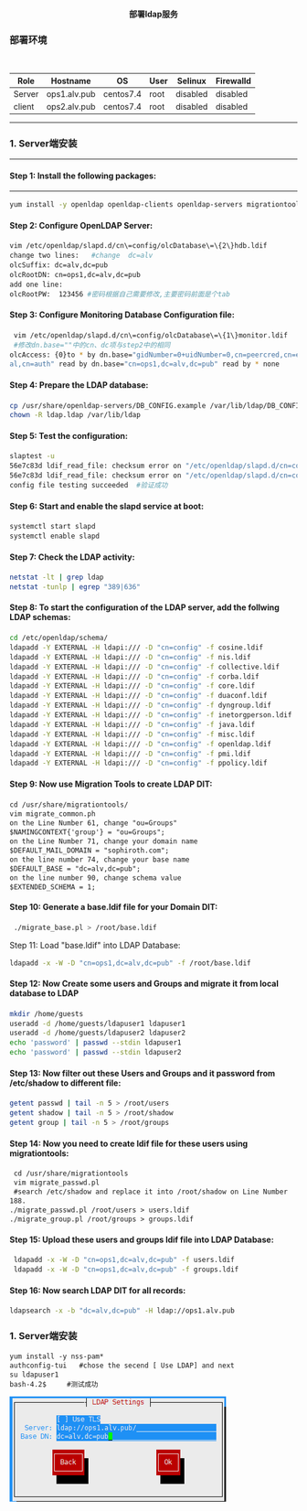
 <html>
  <p align=center style="font-weight:bold;font-size=60px;"><b>部署ldap服务</b></p>
 
</html>

### 部署环境
<html>
<table>
    <thead>
        <th>Role</th>
        <th>Hostname</th>
        <th>OS</th>
        <th>User</th>
        <th>Selinux</th>
        <th>Firewalld</th>
    </thead>
    <tr>
        <td>Server</td>
        <td>ops1.alv.pub</td>
        <td>centos7.4</td>
        <td>root</td>
        <td>disabled</td>
        <td>disabled</td>
    </tr>
    <tr>
        <td>client</td>
        <td>ops2.alv.pub</td>
        <td>centos7.4</td>
         <td>root</td>
        <td>disabled</td>
        <td>disabled</td>
    </tr>
</table>
 </html>

---
###  1. Server端安装
---

#### Step 1: Install the following packages:

---

```bash
yum install -y openldap openldap-clients openldap-servers migrationtools
```

#### Step 2: Configure OpenLDAP Server: 

```bash
vim /etc/openldap/slapd.d/cn\=config/olcDatabase\=\{2\}hdb.ldif
change two lines:   #change  dc=alv
olcSuffix: dc=alv,dc=pub               
olcRootDN: cn=ops1,dc=alv,dc=pub
add one line:
olcRootPW:	123456 #密码根据自己需要修改,主要密码前面是个tab
```

#### Step 3: Configure Monitoring Database Configuration file: 
```bash
 vim /etc/openldap/slapd.d/cn\=config/olcDatabase\=\{1\}monitor.ldif
 #修改dn.base=""中的cn、dc项与step2中的相同
olcAccess: {0}to * by dn.base="gidNumber=0+uidNumber=0,cn=peercred,cn=extern
al,cn=auth" read by dn.base="cn=ops1,dc=alv,dc=pub" read by * none
 ```

#### Step 4: Prepare the LDAP database:
```bash
cp /usr/share/openldap-servers/DB_CONFIG.example /var/lib/ldap/DB_CONFIG
chown -R ldap.ldap /var/lib/ldap
```

#### Step 5: Test the configuration:
```bash
slaptest -u
56e7c83d ldif_read_file: checksum error on "/etc/openldap/slapd.d/cn=config/olcDatabase={1}monitor.ldif"
56e7c83d ldif_read_file: checksum error on "/etc/openldap/slapd.d/cn=config/olcDatabase={2}hdb.ldif"
config file testing succeeded  #验证成功
```

#### Step 6: Start and enable the slapd service at boot: 
```bash
systemctl start slapd
systemctl enable slapd
```

#### Step 7: Check the LDAP activity:
```bash
netstat -lt | grep ldap
netstat -tunlp | egrep "389|636"
```

#### Step 8: To start the configuration of the LDAP server, add the follwing LDAP schemas:
```bash
cd /etc/openldap/schema/
ldapadd -Y EXTERNAL -H ldapi:/// -D "cn=config" -f cosine.ldif
ldapadd -Y EXTERNAL -H ldapi:/// -D "cn=config" -f nis.ldif
ldapadd -Y EXTERNAL -H ldapi:/// -D "cn=config" -f collective.ldif
ldapadd -Y EXTERNAL -H ldapi:/// -D "cn=config" -f corba.ldif
ldapadd -Y EXTERNAL -H ldapi:/// -D "cn=config" -f core.ldif
ldapadd -Y EXTERNAL -H ldapi:/// -D "cn=config" -f duaconf.ldif
ldapadd -Y EXTERNAL -H ldapi:/// -D "cn=config" -f dyngroup.ldif
ldapadd -Y EXTERNAL -H ldapi:/// -D "cn=config" -f inetorgperson.ldif
ldapadd -Y EXTERNAL -H ldapi:/// -D "cn=config" -f java.ldif
ldapadd -Y EXTERNAL -H ldapi:/// -D "cn=config" -f misc.ldif
ldapadd -Y EXTERNAL -H ldapi:/// -D "cn=config" -f openldap.ldif
ldapadd -Y EXTERNAL -H ldapi:/// -D "cn=config" -f pmi.ldif
ldapadd -Y EXTERNAL -H ldapi:/// -D "cn=config" -f ppolicy.ldif
```
#### Step 9: Now use Migration Tools to create LDAP DIT: 
```
cd /usr/share/migrationtools/
vim migrate_common.ph 
on the Line Number 61, change "ou=Groups"
$NAMINGCONTEXT{'group'} = "ou=Groups";
on the Line Number 71, change your domain name
$DEFAULT_MAIL_DOMAIN = "sophiroth.com";
on the line number 74, change your base name
$DEFAULT_BASE = "dc=alv,dc=pub";
on the line number 90, change schema value
$EXTENDED_SCHEMA = 1;
```
####  Step 10: Generate a base.ldif file for your Domain DIT: 
```bash
 ./migrate_base.pl > /root/base.ldif
 ```
 Step 11: Load "base.ldif" into LDAP Database: 
 ```bash
 ldapadd -x -W -D "cn=ops1,dc=alv,dc=pub" -f /root/base.ldif
  ```
  
#### Step 12: Now Create some users and Groups and migrate it from local database to LDAP 
  ```bash
mkdir /home/guests
useradd -d /home/guests/ldapuser1 ldapuser1
useradd -d /home/guests/ldapuser2 ldapuser2
echo 'password' | passwd --stdin ldapuser1
echo 'password' | passwd --stdin ldapuser2
```

#### Step 13: Now filter out these Users and Groups and it password from /etc/shadow to different file: 
```bash
getent passwd | tail -n 5 > /root/users
getent shadow | tail -n 5 > /root/shadow
getent group | tail -n 5 > /root/groups
```
#### Step 14: Now you need to create ldif file for these users using migrationtools: 
```
 cd /usr/share/migrationtools
 vim migrate_passwd.pl
 #search /etc/shadow and replace it into /root/shadow on Line Number 188.
./migrate_passwd.pl /root/users > users.ldif
./migrate_group.pl /root/groups > groups.ldif
```
#### Step 15: Upload these users and groups ldif file into LDAP Database: 
```bash
 ldapadd -x -W -D "cn=ops1,dc=alv,dc=pub" -f users.ldif
 ldapadd -x -W -D "cn=ops1,dc=alv,dc=pub" -f groups.ldif
 ```
#### Step 16: Now search LDAP DIT for all records: 
```bash
ldapsearch -x -b "dc=alv,dc=pub" -H ldap://ops1.alv.pub
```
###  1. Server端安装
```
yum install -y nss-pam*
authconfig-tui   #chose the secend [ Use LDAP] and next
su ldapuser1
bash-4.2$     #测试成功
```
<img src=https://github.com/AlvinWanCN/TechnologyCenter/raw/master/linux/docs/ldap/img/ldap1.bmp>
